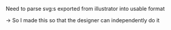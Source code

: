 Need to parse svg:s exported from illustrator into usable format

-> So I made this so that the designer can independently do it